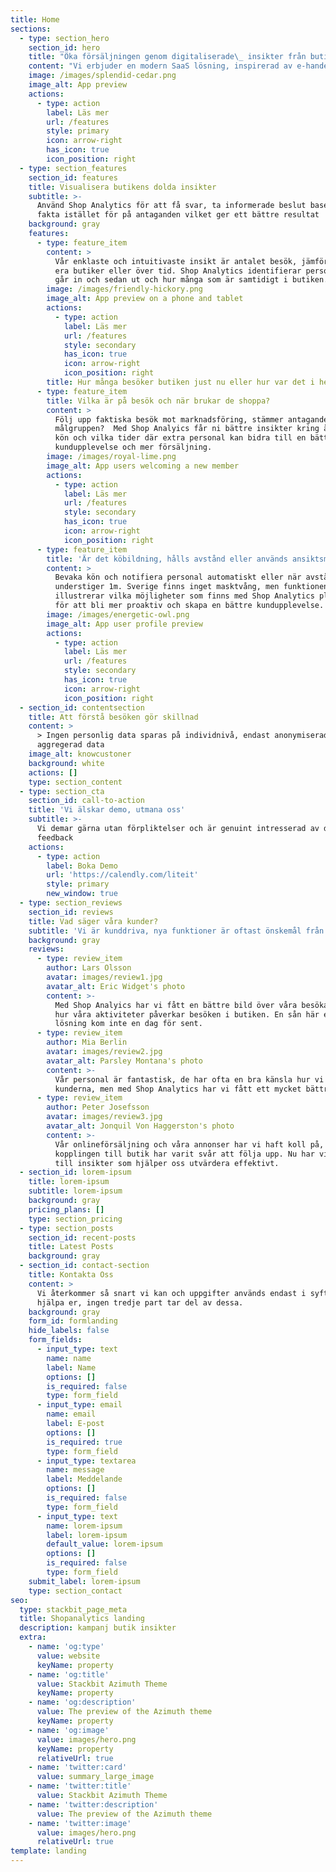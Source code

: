 ```yaml
---
title: Home
sections:
  - type: section_hero
    section_id: hero
    title: "Öka försäljningen genom digitaliserade\_ insikter från butiken"
    content: "Vi erbjuder en modern SaaS lösning, inspirerad av e-handeln för alla fysiska butiker. Genom vår innovativa videoanalys,\_ med anonymisering blir det enklare att planera och följa upp samt bidra till ökad försäljning.\n"
    image: /images/splendid-cedar.png
    image_alt: App preview
    actions:
      - type: action
        label: Läs mer
        url: /features
        style: primary
        icon: arrow-right
        has_icon: true
        icon_position: right
  - type: section_features
    section_id: features
    title: Visualisera butikens dolda insikter
    subtitle: >-
      Använd Shop Analytics för att få svar, ta informerade beslut baserat på
      fakta istället för på antaganden vilket ger ett bättre resultat
    background: gray
    features:
      - type: feature_item
        content: >
          Vår enklaste och intuitivaste insikt är antalet besök, jämför mellan
          era butiker eller över tid. Shop Analytics identifierar personer som
          går in och sedan ut och hur många som är samtidigt i butiken. 
        image: /images/friendly-hickory.png
        image_alt: App preview on a phone and tablet
        actions:
          - type: action
            label: Läs mer
            url: /features
            style: secondary
            has_icon: true
            icon: arrow-right
            icon_position: right
        title: Hur många besöker butiken just nu eller hur var det i helgen?
      - type: feature_item
        title: Vilka är på besök och när brukar de shoppa?
        content: >
          Följ upp faktiska besök mot marknadsföring, stämmer antaganden kring
          målgruppen?  Med Shop Analyics får ni bättre insikter kring ålder samt
          kön och vilka tider där extra personal kan bidra till en bättre
          kundupplevelse och mer försäljning.
        image: /images/royal-lime.png
        image_alt: App users welcoming a new member
        actions:
          - type: action
            label: Läs mer
            url: /features
            style: secondary
            has_icon: true
            icon: arrow-right
            icon_position: right
      - type: feature_item
        title: 'Är det köbildning, hålls avstånd eller används ansiktsmask?'
        content: >
          Bevaka kön och notifiera personal automatiskt eller när avstånd
          understiger 1m. Sverige finns inget masktvång, men funktionen i sig
          illustrerar vilka möjligheter som finns med Shop Analytics platform
          för att bli mer proaktiv och skapa en bättre kundupplevelse.
        image: /images/energetic-owl.png
        image_alt: App user profile preview
        actions:
          - type: action
            label: Läs mer
            url: /features
            style: secondary
            has_icon: true
            icon: arrow-right
            icon_position: right
  - section_id: contentsection
    title: Att förstå besöken gör skillnad
    content: >
      > Ingen personlig data sparas på individnivå, endast anonymiserad och
      aggregerad data
    image_alt: knowcustoner
    background: white
    actions: []
    type: section_content
  - type: section_cta
    section_id: call-to-action
    title: 'Vi älskar demo, utmana oss'
    subtitle: >-
      Vi demar gärna utan förpliktelser och är genuint intresserad av din
      feedback
    actions:
      - type: action
        label: Boka Demo
        url: 'https://calendly.com/liteit'
        style: primary
        new_window: true
  - type: section_reviews
    section_id: reviews
    title: Vad säger våra kunder?
    subtitle: 'Vi är kunddriva, nya funktioner är oftast önskemål från våra kunder'
    background: gray
    reviews:
      - type: review_item
        author: Lars Olsson
        avatar: images/review1.jpg
        avatar_alt: Eric Widget's photo
        content: >-
          Med Shop Analyics har vi fått en bättre bild över våra besökare och
          hur våra aktiviteter påverkar besöken i butiken. En sån här effektiv
          lösning kom inte en dag för sent.
      - type: review_item
        author: Mia Berlin
        avatar: images/review2.jpg
        avatar_alt: Parsley Montana's photo
        content: >-
          Vår personal är fantastisk, de har ofta en bra känsla hur vi hjälper
          kunderna, men med Shop Analytics har vi fått ett mycket bättre stöd.
      - type: review_item
        author: Peter Josefsson
        avatar: images/review3.jpg
        avatar_alt: Jonquil Von Haggerston's photo
        content: >-
          Vår onlineförsäljning och våra annonser har vi haft koll på, men
          kopplingen till butik har varit svår att följa upp. Nu har vi tillgång
          till insikter som hjälper oss utvärdera effektivt.
  - section_id: lorem-ipsum
    title: lorem-ipsum
    subtitle: lorem-ipsum
    background: gray
    pricing_plans: []
    type: section_pricing
  - type: section_posts
    section_id: recent-posts
    title: Latest Posts
    background: gray
  - section_id: contact-section
    title: Kontakta Oss
    content: >
      Vi återkommer så snart vi kan och uppgifter används endast i syfte att
      hjälpa er, ingen tredje part tar del av dessa.
    background: gray
    form_id: formlanding
    hide_labels: false
    form_fields:
      - input_type: text
        name: name
        label: Name
        options: []
        is_required: false
        type: form_field
      - input_type: email
        name: email
        label: E-post
        options: []
        is_required: true
        type: form_field
      - input_type: textarea
        name: message
        label: Meddelande
        options: []
        is_required: false
        type: form_field
      - input_type: text
        name: lorem-ipsum
        label: lorem-ipsum
        default_value: lorem-ipsum
        options: []
        is_required: false
        type: form_field
    submit_label: lorem-ipsum
    type: section_contact
seo:
  type: stackbit_page_meta
  title: Shopanalytics landing
  description: kampanj butik insikter
  extra:
    - name: 'og:type'
      value: website
      keyName: property
    - name: 'og:title'
      value: Stackbit Azimuth Theme
      keyName: property
    - name: 'og:description'
      value: The preview of the Azimuth theme
      keyName: property
    - name: 'og:image'
      value: images/hero.png
      keyName: property
      relativeUrl: true
    - name: 'twitter:card'
      value: summary_large_image
    - name: 'twitter:title'
      value: Stackbit Azimuth Theme
    - name: 'twitter:description'
      value: The preview of the Azimuth theme
    - name: 'twitter:image'
      value: images/hero.png
      relativeUrl: true
template: landing
---
```

